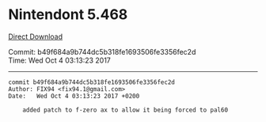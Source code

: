 # Nintendont 5.468
[Direct Download](./Nintendont.zip)

Commit: b49f684a9b744dc5b318fe1693506fe3356fec2d  
Time: Wed Oct 4 03:13:23 2017   

-----

```
commit b49f684a9b744dc5b318fe1693506fe3356fec2d
Author: FIX94 <fix94.1@gmail.com>
Date:   Wed Oct 4 03:13:23 2017 +0200

    added patch to f-zero ax to allow it being forced to pal60
```
